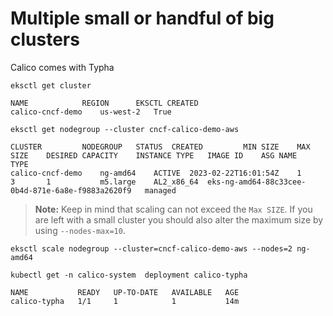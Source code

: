 # Multiple small or handful of big clusters 

Calico comes with Typha 

```
eksctl get cluster
```

```
NAME			REGION		EKSCTL CREATED
calico-cncf-demo	us-west-2	True
```

```
eksctl get nodegroup --cluster cncf-calico-demo-aws
```

```
CLUSTER			NODEGROUP	STATUS	CREATED			MIN SIZE	MAX SIZE	DESIRED CAPACITY	INSTANCE TYPE	IMAGE ID	ASG NAME						TYPE
calico-cncf-demo	ng-amd64	ACTIVE	2023-02-22T16:01:54Z	1		3		1			m5.large	AL2_x86_64	eks-ng-amd64-88c33cee-0b4d-871e-6a8e-f9883a2620f9	managed
```

> **Note:** Keep in mind that scaling can not exceed the `Max SIZE`. If you are left with a small cluster you should also alter the maximum size by using `--nodes-max=10`.

```
eksctl scale nodegroup --cluster=cncf-calico-demo-aws --nodes=2 ng-amd64
```


```
kubectl get -n calico-system  deployment calico-typha
```

```
NAME           READY   UP-TO-DATE   AVAILABLE   AGE
calico-typha   1/1     1            1           14m
```
